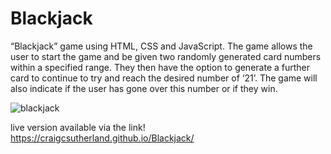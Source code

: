 # Blackjack
“Blackjack” game using HTML, CSS and JavaScript. The game allows the user to start the game and be given two randomly
generated card numbers within a specified range. They then have the option to generate a further card to continue to try and
reach the desired number of ‘21’. The game will also indicate if the user has gone over this number or if they win.

![blackjack](https://user-images.githubusercontent.com/103643310/217673768-a0ebb323-ce4a-4482-92ea-f03d4568205d.png)

live version available via the link! https://craigcsutherland.github.io/Blackjack/
